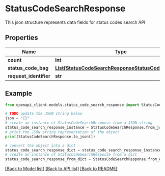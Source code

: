 # StatusCodeSearchResponse

This json structure represents data fields for status codes search API

## Properties

Name | Type | Description | Notes
------------ | ------------- | ------------- | -------------
**count** | **int** |  | [optional] 
**status_code_bag** | [**List[StatusCodeSearchResponseStatusCodeBagInner]**](StatusCodeSearchResponseStatusCodeBagInner.md) |  | [optional] 
**request_identifier** | **str** |  | [optional] 

## Example

```python
from openapi_client.models.status_code_search_response import StatusCodeSearchResponse

# TODO update the JSON string below
json = "{}"
# create an instance of StatusCodeSearchResponse from a JSON string
status_code_search_response_instance = StatusCodeSearchResponse.from_json(json)
# print the JSON string representation of the object
print(StatusCodeSearchResponse.to_json())

# convert the object into a dict
status_code_search_response_dict = status_code_search_response_instance.to_dict()
# create an instance of StatusCodeSearchResponse from a dict
status_code_search_response_from_dict = StatusCodeSearchResponse.from_dict(status_code_search_response_dict)
```
[[Back to Model list]](../README.md#documentation-for-models) [[Back to API list]](../README.md#documentation-for-api-endpoints) [[Back to README]](../README.md)


